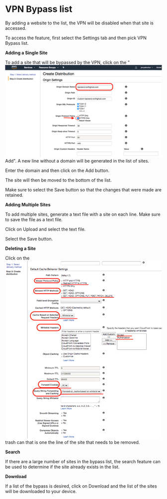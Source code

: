 # VPN Bypass list

By adding a website to the list, the VPN will be disabled when that site is accessed.

To access the feature, first select the Settings tab and then pick VPN Bypass list.

**Adding a Single Site**

To add a site that will be bypassed by the VPN, click on the " ![](../../.gitbook/assets/image%20%285%29.png) Add". A new line without a domain will be generated in the list of sites. 

Enter the domain and then click on the Add button.

The site will then be moved to the bottom of the list.

Make sure to select the Save button so that the changes that were made are retained.

**Adding Multiple Sites**

To add multiple sites, generate a text file with a site on each line.  Make sure to save the file as a text file.

Click on Upload and select the text file.

Select the Save button.

**Deleting a Site**

Click on the ![](../../.gitbook/assets/image%20%284%29.png) trash can that is one the line of the site that needs to be removed.

**Search**

If there are a large number of sites in the bypass list, the search feature can be used to determine if the site already exists in the list.

**Download** 

If a list of the bypass is desired, click on Download and the list of the sites will be downloaded to your device.

